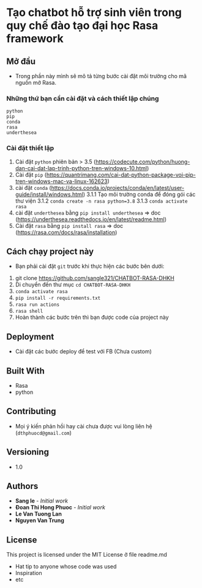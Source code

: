 # Tạo chatbot hỗ trợ sinh viên trong quy chế đào tạo đại học Rasa framework

## Mở đầu
- Trong phần này mình sẽ mô tả từng bước cài đặt môi trường cho  mã nguồn mở Rasa.

### Những thứ bạn cần cài đặt và cách thiết lập chúng

```
python
pip
conda
rasa
underthesea
```

### Cài đặt thiết lập 
1. Cài đặt `python` phiên bản > 3.5 (https://codecute.com/python/huong-dan-cai-dat-lap-trinh-python-tren-windows-10.html)
2. Cài đặt `pip` (https://quantrimang.com/cai-dat-python-package-voi-pip-tren-windows-mac-va-linux-162623)
3. cài đặt `conda` (https://docs.conda.io/projects/conda/en/latest/user-guide/install/windows.html)
        3.1.1 Tạo môi trường conda để đóng gói các thư viện 
        3.1.2 `conda create -n rasa python=3.8`
        3.1.3 `conda activate rasa`
4. cài đặt `underthesea` bằng `pip install underthesea` => doc (https://underthesea.readthedocs.io/en/latest/readme.html)
5. Cài đặt `rasa` bằng  `pip install rasa` => doc (https://rasa.com/docs/rasa/installation)

## Cách chạy project này
- Bạn phải cài đặt `git` trước khi thực hiện các bước bên dưới:
1. git clone  https://github.com/sangle321/CHATBOT-RASA-DHKH
2. Di chuyển đến thư mục `cd CHATBOT-RASA-DHKH`
3. `conda activate rasa`
4. `pip install -r requirements.txt`
5. `rasa run actions`
6. `rasa shell`
7. Hoàn thành các bước trên thì bạn được code của project này

## Deployment
- Cài đặt các bước deploy để test với FB (Chưa custom)

## Built With
- Rasa
- python

## Contributing
- Mọi ý kiến phản hồi hay cài chưa được vui lòng liên hệ (`dthphuocd@gmail.com`)

## Versioning
- 1.0

## Authors

* **Sang le** - *Initial work*
* **Đoan Thi Hong Phuoc** - *Initial work*
* **Le Van Tuong Lan**  
* **Nguyen Van Trung** 

## License
This project is licensed under the MIT License ở file readme.md

* Hat tip to anyone whose code was used
* Inspiration
* etc
